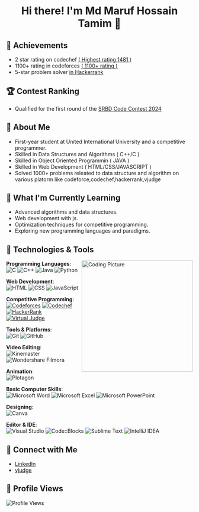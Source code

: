 <h1 align="center">Hi there! I'm Md Maruf Hossain Tamim <span class="wave">👋</span></h1>

## 🏅 Achievements
- 2 star rating on codechef [( Highest rating 1481 )](https://www.codechef.com/users/tamimaa0)
- 1100+ rating in codeforces [( 1100+ rating )](https://codeforces.com/profile/tamimaa0)
- 5-star problem solver [in Hackerrank](https://www.hackerrank.com/profile/tamimaa0)
  
## 🏆 Contest Ranking
- Qualified for the first round of the [SRBD Code Contest 2024](https://www.hackerrank.com/contests/srbd-code-contest-2024-round-1/leaderboard)

## 🚀 About Me
- First-year student at United International University and a competitive programmer.
- Skilled in Data Structures and Algorithms ( C++/C )
- Skilled in Object Oriented Programmin ( JAVA )
- Skilled in Web Development ( HTML/CSS/JAVASCRIPT )
- Solved 1000+ problems releated to data structure and algorithm on various platorm like codeforce,codechef,hackerrank,vjudge

## 🌱 What I'm Currently Learning
- Advanced algorithms and data structures.
- Web development with js.
- Optimization techniques for competitive programming.
- Exploring new programming languages and paradigms.


## 🔧 Technologies & Tools
<img align="right" src="" alt="Coding Picture" width="300"/>
  
**Programming Languages**:  
![C](https://img.shields.io/badge/C-%2300599C.svg?style=flat-square&logo=c&logoColor=white) 
![C++](https://img.shields.io/badge/C++-%2300599C.svg?style=flat-square&logo=c%2B%2B&logoColor=white) 
![Java](https://img.shields.io/badge/Java-%23ED8B00.svg?style=flat-square&logo=java&logoColor=white) 
![Python](https://img.shields.io/badge/Python-%233776AB.svg?style=flat-square&logo=python&logoColor=white) 

**Web Development**:  
![HTML](https://img.shields.io/badge/HTML5-%23E34F26.svg?style=flat-square&logo=html5&logoColor=white)
![CSS](https://img.shields.io/badge/CSS3-%231572B6.svg?style=flat-square&logo=css3&logoColor=white)
![JavaScript](https://img.shields.io/badge/JavaScript-%23F7DF1E.svg?style=flat-square&logo=javascript&logoColor=black)

**Competitive Programming**:  
[![Codeforces](https://img.shields.io/badge/Codeforces-1F8ACB.svg?style=flat-square&logo=codeforces&logoColor=white)](https://codeforces.com/profile/tamimaa0)
[![Codechef](https://img.shields.io/badge/Codechef-FF4500.svg?style=flat-square&logo=codeforces&logoColor=white)](https://www.codechef.com/users/tamimaa0)
[![HackerRank](https://img.shields.io/badge/HackerRank-2EC866.svg?style=flat-square&logo=hackerrank&logoColor=white)](https://www.hackerrank.com/profile/tamimaa0)
[![Virtual Judge](https://img.shields.io/badge/Virtual_Judge-FF4500.svg?style=flat-square&logo=codeforces&logoColor=white)](https://vjudge.net/user/tamimaa0)

**Tools & Platforms**:  
![Git](https://img.shields.io/badge/Git-F05032.svg?style=flat-square&logo=git&logoColor=white)
![GitHub](https://img.shields.io/badge/GitHub-181717.svg?style=flat-square&logo=github&logoColor=white)

**Video Editing**:  
![Kinemaster](https://img.shields.io/badge/Kinemaster-00AEF9.svg?style=flat-square&logo=kinemaster&logoColor=white)
![Wondershare Filmora](https://img.shields.io/badge/Wondershare_Filmora-0085FF.svg?style=flat-square&logo=wondershare&logoColor=white)

**Animation**:  
![Plotagon](https://img.shields.io/badge/Plotagon-3F76EB.svg?style=flat-square&logo=plotagon&logoColor=white)

**Basic Computer Skills**:  
![Microsoft Word](https://img.shields.io/badge/Microsoft_Word-2B579A.svg?style=flat-square&logo=microsoft-word&logoColor=white)
![Microsoft Excel](https://img.shields.io/badge/Microsoft_Excel-217346.svg?style=flat-square&logo=microsoft-excel&logoColor=white)
![Microsoft PowerPoint](https://img.shields.io/badge/Microsoft_PowerPoint-B7472A.svg?style=flat-square&logo=microsoft-powerpoint&logoColor=white)

**Designing**:  
![Canva](https://img.shields.io/badge/Canva-%2300C4CC.svg?style=flat-square&logo=canva&logoColor=white)

**Editor & IDE**:  
![Visual Studio](https://img.shields.io/badge/Visual_Studio-5C2D91.svg?style=flat-square&logo=visual-studio&logoColor=white)
![Code::Blocks](https://img.shields.io/badge/Code::Blocks-007ACC.svg?style=flat-square&logo=codeblocks&logoColor=white)
![Sublime Text](https://img.shields.io/badge/Sublime_Text-FF9800.svg?style=flat-square&logo=sublime-text&logoColor=white)
![IntelliJ IDEA](https://img.shields.io/badge/IntelliJ_IDEA-000000.svg?style=flat-square&logo=intellij-idea&logoColor=white)
  

## 🔗 Connect with Me
- [LinkedIn](https://www.linkedin.com/in/tamimaa0/)
- [vjudge](https://vjudge.net/user/tamimaa0)

## 👀 Profile Views
![Profile Views](https://komarev.com/ghpvc/?username=tamimaa0&style=flat-square&color=blue)
